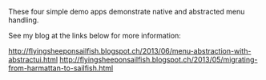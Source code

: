 These four simple demo apps demonstrate native and abstracted menu handling.

See my blog at the links below for more information:

http://flyingsheeponsailfish.blogspot.ch/2013/06/menu-abstraction-with-abstractui.html
http://flyingsheeponsailfish.blogspot.ch/2013/05/migrating-from-harmattan-to-sailfish.html
